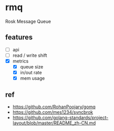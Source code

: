 # rmq

Rosk Message Queue

## features

- [ ] api
- [ ] read / write shift
- [x] metrics
  - [x] queue size
  - [x] in/out rate
  - [x] mem usage

## ref

- https://github.com/RohanPoojary/gomq
- https://github.com/mes1234/syncbrok
- https://github.com/golang-standards/project-layout/blob/master/README_zh-CN.md
